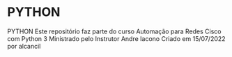# PYTHON
PYTHON
Este repositório faz parte do curso Automação para Redes Cisco com Python 3 
Ministrado pelo Instrutor Andre Iacono
Criado em 15/07/2022 por alcancil
